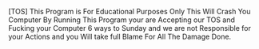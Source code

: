 [TOS]
This Program is For Educational Purposes Only This Will Crash You Computer By Running This Program your are Accepting our TOS and Fucking your Computer 6 ways to Sunday and we are not Responsible for your Actions and you Will take full Blame For All The Damage Done.
